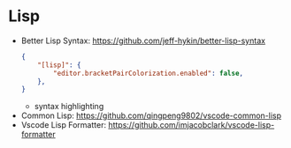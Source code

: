 # Lisp

- Better Lisp Syntax: <https://github.com/jeff-hykin/better-lisp-syntax>
    ```json
    {
        "[lisp]": {
            "editor.bracketPairColorization.enabled": false,
        },
    }
    ```
    - syntax highlighting
- Common Lisp: <https://github.com/qingpeng9802/vscode-common-lisp>
- Vscode Lisp Formatter: <https://github.com/imjacobclark/vscode-lisp-formatter>